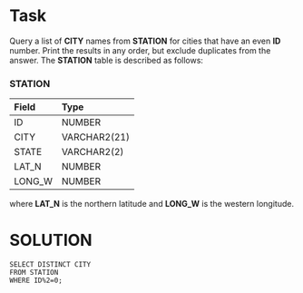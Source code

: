 # Task
Query a list of **CITY** names from **STATION** for cities that have an even **ID** number. Print the results in any order, but exclude duplicates from the answer.
The **STATION** table is described as follows:

### STATION

| Field       | Type         |  
| :---------- | :----------- |
| ID          | NUMBER       |
| CITY        | VARCHAR2(21) |
| STATE       | VARCHAR2(2)  |
| LAT_N       | NUMBER       |
| LONG_W      | NUMBER       |

where **LAT_N** is the northern latitude and **LONG_W** is the western longitude.

# SOLUTION
```
SELECT DISTINCT CITY
FROM STATION
WHERE ID%2=0;
```
